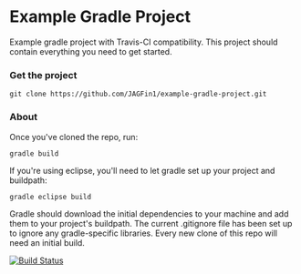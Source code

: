 Example Gradle Project
======================

Example gradle project with Travis-CI compatibility. This project should contain everything you need to get started.

### Get the project

	git clone https://github.com/JAGFin1/example-gradle-project.git

### About

Once you've cloned the repo, run:

	gradle build

If you're using eclipse, you'll need to let gradle set up your project and buildpath:

	gradle eclipse build


Gradle should download the initial dependencies to your machine and add them to your project's buildpath. The current .gitignore file has been set up to ignore any gradle-specific libraries. Every new clone of this repo will need an initial build.

[![Build Status](https://travis-ci.org/JAGFin1/example-gradle-project.png?branch=master)](https://travis-ci.org/JAGFin1/example-gradle-project)
